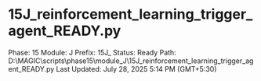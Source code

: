 # 15J_reinforcement_learning_trigger_agent_READY.py

Phase: 15
Module: J
Prefix: 15J_
Status: Ready
Path: D:\MAGIC\scripts\phase15\module_J\15J_reinforcement_learning_trigger_agent_READY.py
Last Updated: July 28, 2025 5:14 PM (GMT+5:30)
